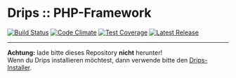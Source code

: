 # Drips :: PHP-Framework

[![Build Status](https://travis-ci.org/Prowect/Drips.svg)](https://travis-ci.org/Prowect/Drips)
[![Code Climate](https://codeclimate.com/github/Prowect/Drips/badges/gpa.svg)](https://codeclimate.com/github/Prowect/Drips)
[![Test Coverage](https://codeclimate.com/github/Prowect/Drips/badges/coverage.svg)](https://codeclimate.com/github/Prowect/Drips/coverage)
[![Latest Release](https://img.shields.io/packagist/v/drips/Drips.svg)](https://packagist.org/packages/drips/drips)


---

**Achtung:** lade bitte dieses Repository **nicht** herunter!  
Wenn du Drips installieren möchtest, dann verwende bitte den [Drips-Installer](http://github.com/Prowect/Drips-Installer).
